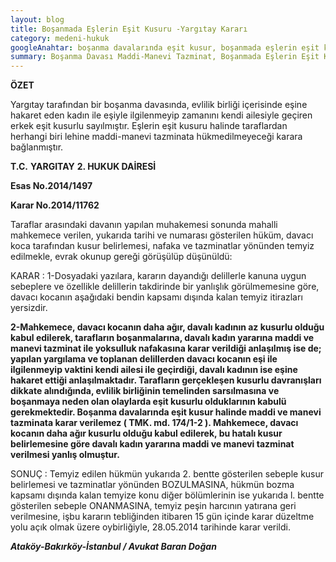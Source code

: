 ```yaml
---
layout: blog
title: Boşanmada Eşlerin Eşit Kusuru -Yargıtay Kararı 
category: medeni-hukuk
googleAnahtar: boşanma davalarında eşit kusur, boşanmada eşlerin eşit kusuru, avukat, boşanma avukatı, ataköy avukat, bakırköy avukat, istanbul avukat
summary: Boşanma Davası Maddi-Manevi Tazminat, Boşanmada Eşlerin Eşit Kusuru Halinde Maddi-Manevi Tazminat
---
```

**ÖZET**

Yargıtay tarafından bir boşanma davasında, evlilik birliği içerisinde eşine hakaret eden kadın ile eşiyle ilgilenmeyip zamanını kendi ailesiyle geçiren erkek eşit kusurlu sayılmıştır. Eşlerin eşit kusuru halinde taraflardan herhangi biri lehine maddi-manevi tazminata hükmedilmeyeceği karara bağlanmıştır.

**T.C.**
**YARGITAY**
**2. HUKUK DAİRESİ**

**Esas No.2014/1497**

**Karar No.2014/11762**

Taraflar arasındaki davanın yapılan muhakemesi sonunda mahalli mahkemece verilen, yukarıda tarihi ve numarası gösterilen hüküm, davacı koca tarafından kusur belirlemesi, nafaka ve tazminatlar yönünden temyiz edilmekle, evrak okunup gereği görüşülüp düşünüldü:

KARAR : 1-Dosyadaki yazılara, kararın dayandığı delillerle kanuna uygun sebeplere ve özellikle delillerin takdirinde bir yanlışlık görülmemesine göre, davacı kocanın aşağıdaki bendin kapsamı dışında kalan temyiz itirazları yersizdir.

**2-Mahkemece, davacı kocanın daha ağır, davalı kadının az kusurlu olduğu kabul edilerek, tarafların boşanmalarına, davalı kadın yararına maddi ve manevi tazminat ile yoksulluk nafakasına karar verildiği anlaşılmış ise de; yapılan yargılama ve toplanan delillerden davacı kocanın eşi ile ilgilenmeyip vaktini kendi ailesi ile geçirdiği, davalı kadının ise eşine hakaret ettiği anlaşılmaktadır. Tarafların gerçekleşen kusurlu davranışları dikkate alındığında, evlilik birliğinin temelinden sarsılmasına ve boşanmaya neden olan olaylarda eşit kusurlu olduklarının kabulü gerekmektedir. Boşanma davalarında eşit kusur halinde maddi ve manevi tazminata karar verilemez ( TMK. md. 174/1-2 ). Mahkemece, davacı kocanın daha ağır kusurlu olduğu kabul edilerek, bu hatalı kusur belirlemesine göre davalı kadın yararına maddi ve manevi tazminat verilmesi yanlış olmuştur.**

SONUÇ : Temyiz edilen hükmün yukarıda 2. bentte gösterilen sebeple kusur belirlemesi ve tazminatlar yönünden BOZULMASINA, hükmün bozma kapsamı dışında kalan temyize konu diğer bölümlerinin ise yukarıda l. bentte gösterilen sebeple ONANMASINA, temyiz peşin harcının yatırana geri verilmesine, işbu kararın tebliğinden itibaren 15 gün içinde karar düzeltme yolu açık olmak üzere oybirliğiyle, 28.05.2014 tarihinde karar verildi.

***Ataköy-Bakırköy-İstanbul / Avukat Baran Doğan***
